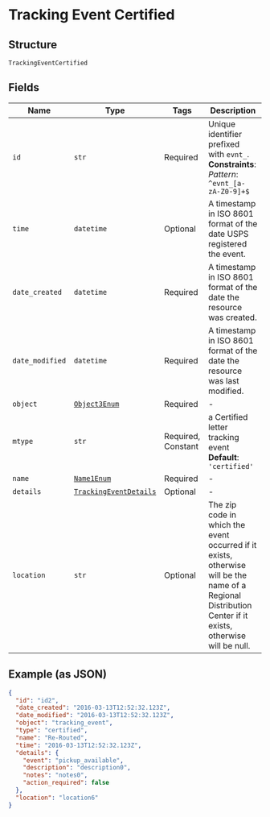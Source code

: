 
# Tracking Event Certified

## Structure

`TrackingEventCertified`

## Fields

| Name | Type | Tags | Description |
|  --- | --- | --- | --- |
| `id` | `str` | Required | Unique identifier prefixed with `evnt_`.<br>**Constraints**: *Pattern*: `^evnt_[a-zA-Z0-9]+$` |
| `time` | `datetime` | Optional | A timestamp in ISO 8601 format of the date USPS registered the event. |
| `date_created` | `datetime` | Required | A timestamp in ISO 8601 format of the date the resource was created. |
| `date_modified` | `datetime` | Required | A timestamp in ISO 8601 format of the date the resource was last modified. |
| `object` | [`Object3Enum`](../../doc/models/object-3-enum.md) | Required | - |
| `mtype` | `str` | Required, Constant | a Certified letter tracking event<br>**Default**: `'certified'` |
| `name` | [`Name1Enum`](../../doc/models/name-1-enum.md) | Required | - |
| `details` | [`TrackingEventDetails`](../../doc/models/tracking-event-details.md) | Optional | - |
| `location` | `str` | Optional | The zip code in which the event occurred if it exists, otherwise will be the name of a Regional Distribution Center if it exists, otherwise will be null. |

## Example (as JSON)

```json
{
  "id": "id2",
  "date_created": "2016-03-13T12:52:32.123Z",
  "date_modified": "2016-03-13T12:52:32.123Z",
  "object": "tracking_event",
  "type": "certified",
  "name": "Re-Routed",
  "time": "2016-03-13T12:52:32.123Z",
  "details": {
    "event": "pickup_available",
    "description": "description0",
    "notes": "notes0",
    "action_required": false
  },
  "location": "location6"
}
```

